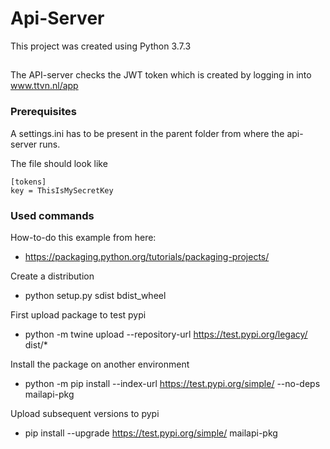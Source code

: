 # Api-Server

This project was created using Python 3.7.3

##
The API-server checks the JWT token which is created by logging in into www.ttvn.nl/app

### Prerequisites

A settings.ini has to be present in the parent folder from where the api-server runs. 

The file should look like

```
[tokens]
key = ThisIsMySecretKey 
```


### Used commands
How-to-do this example from here: 
* https://packaging.python.org/tutorials/packaging-projects/

Create a distribution
* python setup.py sdist bdist_wheel

First upload package to test pypi
* python -m twine upload --repository-url https://test.pypi.org/legacy/ dist/*

Install the package on another environment
* python -m pip install --index-url https://test.pypi.org/simple/ --no-deps mailapi-pkg

Upload subsequent versions to pypi
* pip install --upgrade https://test.pypi.org/simple/ mailapi-pkg